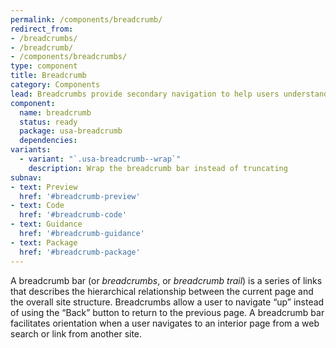 ```yaml
---
permalink: /components/breadcrumb/
redirect_from:
- /breadcrumbs/
- /breadcrumb/
- /components/breadcrumbs/
type: component
title: Breadcrumb
category: Components
lead: Breadcrumbs provide secondary navigation to help users understand where they are in a website.
component:
  name: breadcrumb
  status: ready
  package: usa-breadcrumb
  dependencies:
variants:
  - variant: "`.usa-breadcrumb--wrap`"
    description: Wrap the breadcrumb bar instead of truncating
subnav:
- text: Preview
  href: '#breadcrumb-preview'
- text: Code
  href: '#breadcrumb-code'
- text: Guidance
  href: '#breadcrumb-guidance'
- text: Package
  href: '#breadcrumb-package'
---
```


A breadcrumb bar (or _breadcrumbs_, or _breadcrumb trail_) is a series of links that describes the hierarchical relationship between the current page and the overall site structure. Breadcrumbs allow a user to navigate “up” instead of using the “Back” button to return to the previous page. A breadcrumb bar facilitates orientation when a user navigates to an interior page from a web search or link from another site.